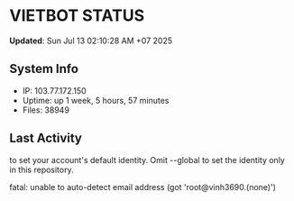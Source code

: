 # VIETBOT STATUS
**Updated**: Sun Jul 13 02:10:28 AM +07 2025

## System Info
- IP: 103.77.172.150
- Uptime: up 1 week, 5 hours, 57 minutes
- Files: 38949

## Last Activity

to set your account's default identity.
Omit --global to set the identity only in this repository.

fatal: unable to auto-detect email address (got 'root@vinh3690.(none)')

